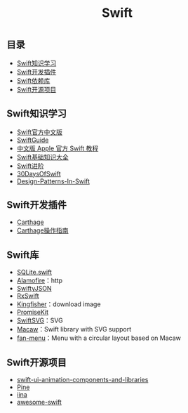 <h1 align="center">Swift<h1>

## 目录
* [Swift知识学习](#Swift知识学习)
* [Swift开发插件](#Swift开发插件)
* [Swift依赖库](#Swift依赖库)
* [Swift开源项目](#Swift开源项目)

## Swift知识学习
* [Swift官方中文版](https://swiftgg.gitbook.io/swift/)
* [SwiftGuide](https://github.com/ipader/SwiftGuide)
* [中文版 Apple 官方 Swift 教程](https://github.com/SwiftGGTeam/the-swift-programming-language-in-chinese)
* [Swift基础知识大全](https://github.com/iOS-Swift-Developers/Swift)
* [Swift进阶](https://github.com/Liaoworking/Advanced-Swift)
* [30DaysOfSwift](https://github.com/allenwong/30DaysofSwift)
* [Design-Patterns-In-Swift](https://github.com/ochococo/Design-Patterns-In-Swift)

## Swift开发插件
* [Carthage](https://github.com/Carthage/Carthage)
* [Carthage操作指南](/Swift/Carthage.md)

## Swift库
* [SQLite.swift](https://github.com/stephencelis/SQLite.swift)
* [Alamofire](https://github.com/Alamofire/Alamofire)：http
* [SwiftyJSON](https://github.com/SwiftyJSON/SwiftyJSON)
* [RxSwift](https://github.com/ReactiveX/RxSwift)
* [Kingfisher](https://github.com/onevcat/Kingfisher)：download image
* [PromiseKit](https://github.com/mxcl/PromiseKit)
* [SwiftSVG](https://github.com/mchoe/SwiftSVG)：SVG
* [Macaw](https://github.com/exyte/Macaw)：Swift library with SVG support
* [fan-menu](https://github.com/exyte/fan-menu)：Menu with a circular layout based on Macaw

## Swift开源项目
* [swift-ui-animation-components-and-libraries](https://github.com/Ramotion/swift-ui-animation-components-and-libraries)
* [Pine](https://github.com/lukakerr/Pine)
* [iina](https://github.com/iina/iina)
* [awesome-swift](https://github.com/matteocrippa/awesome-swift)




